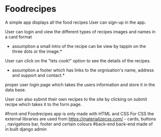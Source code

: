 # Foodrecipes
A simple app displays all the food recipes
  User can sign-up in the app.
  
  User can login and view the different types of recipes images and names in a card format
  * assumption a small intro of the recipe can be view by tappin on the three dots or the image.*
  
  User can click on the "lets cook!" option to see the details of the recipes.
  * assumption a footer which has links to the orgnisation's name, address and support and contact.*
  
  proper user login page which takes the users information and store it in the data base.
  
  User can also submit their own recipes to the site by clicking on submit recipe which takes it to the form page.


#front-end 
Foodrecipes app is only made with HTML and CSS
   For CSS the external libraries are used from https://materializecss.com/ 
        - cards, buttons , navigations bar, footer and certain colours
#back-end
    back-end made of in built django admin
    
